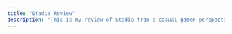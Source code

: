 ```yaml
---
title: "Stadia Review"
description: "This is my review of Stadia fron a casual gamer perspective."
---
```

